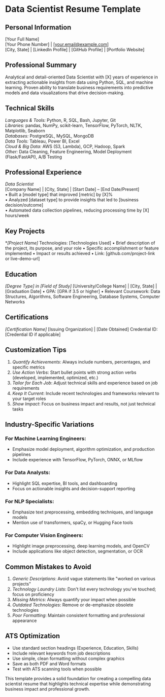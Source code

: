 # Data Scientist Resume Template

## Personal Information

[Your Full Name]  
[Your Phone Number] | [your.email@example.com]  
[City, State] | [LinkedIn Profile] | [GitHub Profile] | [Portfolio Website]


## Professional Summary

Analytical and detail-oriented Data Scientist with [X] years of experience in extracting actionable insights from data using Python, SQL, and machine learning. Proven ability to translate business requirements into predictive models and data visualizations that drive decision-making.


## Technical Skills

*Languages & Tools:* Python, R, SQL, Bash, Jupyter, Git  
*Libraries:* pandas, NumPy, scikit-learn, TensorFlow, PyTorch, NLTK, Matplotlib, Seaborn  
*Databases:* PostgreSQL, MySQL, MongoDB  
*Data Tools:* Tableau, Power BI, Excel  
*Cloud & Big Data:* AWS (S3, Lambda), GCP, Hadoop, Spark  
*Other:* Data Cleaning, Feature Engineering, Model Deployment (Flask/FastAPI), A/B Testing

## Professional Experience

*Data Scientist*  
[Company Name] | [City, State] | [Start Date] – [End Date/Present]  
• Built a [model type] that improved [metric] by [X]%  
• Analyzed [dataset type] to provide insights that led to [business decision/outcome]  
• Automated data collection pipelines, reducing processing time by [X] hours/week

## Key Projects

**[Project Name]*
Technologies: [Technologies Used]
• Brief description of the project, its purpose, and your role
• Specific accomplishment or feature implemented
• Impact or results achieved
• Link: [github.com/project-link or live-demo-url]

## Education

*[Degree Type] in [Field of Study]*
[University/College Name] | [City, State] | [Graduation Date]
• GPA: [GPA if 3.5 or higher]
• Relevant Coursework: Data Structures, Algorithms, Software Engineering, Database Systems, Computer Networks

## Certifications

*[Certification Name]*
[Issuing Organization] | [Date Obtained]
Credential ID: [Credential ID if applicable]

## Customization Tips

1. *Quantify Achievements*: Always include numbers, percentages, and specific metrics  
2. *Use Action Verbs*: Start bullet points with strong action verbs (developed, implemented, optimized, etc.)  
3. *Tailor for Each Job*: Adjust technical skills and experience based on job requirements  
4. *Keep It Current*: Include recent technologies and frameworks relevant to your target roles  
5. *Show Impact*: Focus on business impact and results, not just technical tasks

## Industry-Specific Variations

### For Machine Learning Engineers:
- Emphasize model deployment, algorithm optimization, and production pipelines
- Include experience with TensorFlow, PyTorch, ONNX, or MLflow

### For Data Analysts:
- Highlight SQL expertise, BI tools, and dashboarding
- Focus on actionable insights and decision-support reporting

### For NLP Specialists:
- Emphasize text preprocessing, embedding techniques, and language models
- Mention use of transformers, spaCy, or Hugging Face tools

### For Computer Vision Engineers:
- Highlight image preprocessing, deep learning models, and OpenCV
- Include applications like object detection, segmentation, or OCR


## Common Mistakes to Avoid

1. *Generic Descriptions*: Avoid vague statements like "worked on various projects"  
2. *Technology Laundry Lists*: Don't list every technology you've touched; focus on proficiency  
3. *Missing Metrics*: Always quantify your impact when possible  
4. *Outdated Technologies*: Remove or de-emphasize obsolete technologies  
5. *Poor Formatting*: Maintain consistent formatting and professional appearance

## ATS Optimization

- Use standard section headings (Experience, Education, Skills)  
- Include relevant keywords from job descriptions  
- Use simple, clean formatting without complex graphics  
- Save as both PDF and Word formats  
- Test with ATS scanning tools when possible

This template provides a solid foundation for creating a compelling data scientist resume that highlights technical expertise while demonstrating business impact and professional growth.